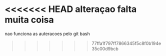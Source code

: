<<<<<<< HEAD
alteraçao falta muita coisa 
=======
nao funciona as auteracoes pelo git bash
>>>>>>> 77ffa1f797ff7866345f5c8f0b194e35c00d9bcb
